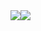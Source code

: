 <div style="display: flex;">
  <img src="https://cdn-icons-png.flaticon.com/512/5968/5968350.png">
  <img src="https://cdn-icons-png.flaticon.com/512/5968/5968332.png">
</div>
